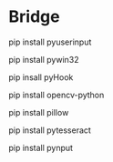 # Bridge

pip install pyuserinput

pip install pywin32

pip insall pyHook

pip install opencv-python

pip install pillow

pip install pytesseract

pip install pynput

